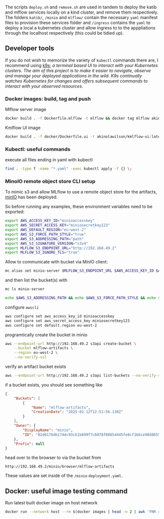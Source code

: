 The scripts `deploy.sh` and `remove.sh` are used in tandem to deploy the katib and mlflow services locally on a kind cluster, and remove them respectively. The folders `katib/`, `/minio` and `mlflow/` contain the necessary `yaml` manifest files to provision these services folder and `/ingress` contains the `yaml` to deploy a local a kubernetes cluster and  allow ingress to to the apppliations through the localhost respectively (this could be tidied up). 


## Developer tools

If you do not wish to memorize the variety of `kubectl` commands there are, I recommend using [k9s](https://k9scli.io/); *a terminal based UI to interact with your Kubernetes clusters. The aim of this project is to make it easier to navigate, observe and manage your deployed applications in the wild. K9s continually watches Kubernetes for changes and offers subsequent commands to interact with your observed resources.*




### Docker images: build, tag and push 

Mlflow server image
```bash
docker build . -f Dockerfile.mlflow -t mlflow && docker tag mlflow akinolawilson/mlflow && docker push akinolawilson/mlflow:latest
```
Kmlflow UI image
```bash
docker build . -f docker/Dockerfile.ui -t akinolawilson/kmlflow-ui:latest && docker push akinolawilson/kmlflow-ui:latest
```

### Kubectl: useful commands 

execute all files ending in yaml with kubectl 
```bash
find . -type f -name "*.yaml" -exec kubectl apply -f {} \;
```

### MinoIO remote object store CLI setup 
To mimic s3 and allow MLflow to use a remote object store for the artifacts, [minIO](https://min.io/) has been deployed.

So before running any examples, these environment variables need to be exported: 
```bash
export AWS_ACCESS_KEY_ID="minioaccesskey"
export AWS_SECRET_ACCESS_KEY="miniosecretkey123"
export AWS_DEFAULT_REGION="eu-west-2"
export AWS_S3_FORCE_PATH_STYLE="true"
export AWS_S3_ADDRESSING_PATH="path"
export AWS_S3_SIGNATURE_VERSION="s3v4"
export MLFLOW_S3_ENDPOINT_URL="http://192.168.49.2"
export MLFLOW_S3_IGNORE_TLS="true"
```

Allow to communicate with bucket via MinIO client:
```bash
mc alias set minio-server $MLFLOW_S3_ENDPOINT_URL $AWS_ACCESS_KEY_ID $AWS_SECRET_ACCESS_KEY
```
and then list the bucket(s) with 
```bash
mc ls minio-server
```

```bash
echo $AWS_S3_ADDRESSING_PATH && echo $AWS_S3_FORCE_PATH_STYLE && echo $AWS_ACCESS_KEY_ID && echo $AWS_SECRET_ACCESS_KEY && echo $AWS_DEFAULT_REGION && echo $MLFLOW_S3_ENDPOINT_URL && echo $MLFLOW_S3_IGNORE_TLS
```

configure `awscli` 
```bash
aws configure set aws_access_key_id minioaccesskey
aws configure set aws_secret_access_key miniosecretkey123
aws configure set default.region eu-west-2
```

programtically create the bucket in minio
```bash 
aws --endpoint-url http://192.168.49.2 s3api create-bucket \
    --bucket mlflow-artifacts \
    --region eu-west-2 \
    --no-verify-ssl
```

verify an artifact bucket exists
```bash
aws --endpoint-url http://192.168.49.2 s3api list-buckets --no-verify-ssl --region eu-west-2
```
if a bucket exists, you should see something like 
```json
{
    "Buckets": [
        {
            "Name": "mlflow-artifacts",
            "CreationDate": "2025-02-12T12:51:56.138Z"
        }
    ],
    "Owner": {
        "DisplayName": "minio",
        "ID": "02d6176db174dc93cb1b899f7c6078f08654445fe8cf1b6ce98d8855f66bdbf4"
    },
    "Prefix": null
}
```
head over to the browser to via the bucket from
```
http://192.168.49.2/minio/browser/mlflow-artifacts
```
These values are set inside of the `/minio` `deployment.yaml`.

## Docker: useful image testing command 
Run latest built docker image on host network 
```bash
docker run --network host --rm $(docker images | head -n 2 | awk 'FNR == 2 {print $1":"$2}')
```